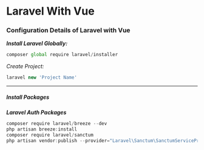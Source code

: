 # Laravel With Vue
### Configuration Details of Laravel with Vue

***Install Laravel Globally:***
`````js
composer global require laravel/installer
`````

*Create Project:*
````js
laravel new 'Project Name'
````
****

##### Install Packages

***Laravel Auth Packages***
````js
composer require laravel/breeze --dev
php artisan breeze:install
composer require laravel/sanctum
php artisan vendor:publish --provider="Laravel\Sanctum\SanctumServiceProvider"
````